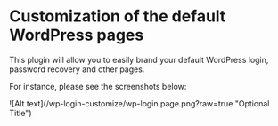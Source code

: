 # Customization of the default WordPress pages

This plugin will allow you to easily brand your default WordPress login, password recovery and other pages.

For instance, please see the screenshots below:

![Alt text](/wp-login-customize/wp-login page.png?raw=true "Optional Title")
